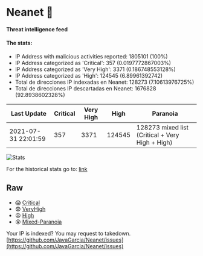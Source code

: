 # Neanet :hocho:
#### Threat intelligence feed
#### The stats:

- IP Address with malicious activities reported: 1805101 (100%)
- IP Address categorized as 'Critical':  357 (0.0197772867003%)
- IP Address categorized as 'Very High':  3371 (0.186748553128%)
- IP Address categorized as 'High':  124545 (6.89961392742)
- Total de direcciones IP indexadas en Neanet:  128273 (7.10613976725%)
- Total de direcciones IP descartadas en Neanet:  1676828 (92.8938602328%)

| Last Update | Critical | Very High | High | Paranoia |
| --- | --- | --- | --- | --- |
| 2021-07-31 22:01:59 | 357 | 3371 | 124545 | 128273 mixed list (Critical + Very High + High)|

![Stats](https://docs.google.com/spreadsheets/d/e/2PACX-1vSnaNMIXVabIpDJjufMlzH7poXnshF3mgd8Is1g9ytUEzVsP5my4Trn8f-xkoLLQ38xpL3HtmUexLo6/pubchart?oid=501124687&format=image)

For the historical stats go to: [link](/stats.csv)
## Raw
- :scream: [Critical](https://raw.githubusercontent.com/JavaGarcia/Neanet/master/blacklists/neanet_critical.txt)
- :fearful: [VeryHigh](https://raw.githubusercontent.com/JavaGarcia/Neanet/master/blacklists/neanet_veryHigh.txtt)
- :frowning: [High](https://raw.githubusercontent.com/JavaGarcia/Neanet/master/blacklists/neanet_high.txt)
- :dizzy_face: [Mixed-Paranoia](https://raw.githubusercontent.com/JavaGarcia/Neanet/master/blacklists/neanet_all.txt)


Your IP is indexed? You may request to takedown. [https://github.com/JavaGarcia/Neanet/issues](https://github.com/JavaGarcia/Neanet/issues)





















































































































































































































































































































































































































































































































































































































































































































































































































































































































































































































































































































































































































































































































































































































































































































































































































































































































































































































































































































































































































































































































































































































































































































































































































































































































































































































































































































































































































































































































































































































































































































































































































































































































































































































































































































































































































































































































































































































































































































































































































































































































































































































































































































































































































































































































































































































































































































































































































































































































































































































































































































































































































































































































































































































































































































































































































































































































































































































































































































































































































































































































































































































































































































































































































































































































































































































































































































































































































































































































































































































































































































































































































































































































































































































































































































































































































































































































































































































































































































































































































































































































